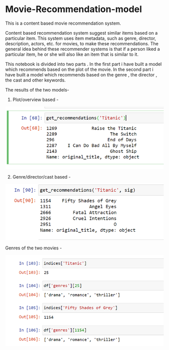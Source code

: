 # Movie-Recommendation-model

This is a content based movie recommendation system.

Content based recommendation system suggest similar items based on a particular item.
This system uses item metadata, such as genre, director, description, actors, etc. for movies, to make these recommendations. The general idea behind these recommender systems is that if a person liked a particular item, he or she will also like an item that is similar to it.

This notebook is divided into two parts . In the first part i have built a model which recommends based on the plot of the movie.
In the second part i have built a model which recommends based on the genre , the director , the cast and other keywords.

The results of the two models-
1. Plot/overview based - 





![Plot based](https://github.com/AnsumanMishra-git/Movie-Recommendation-model/blob/main/Images/PlotBased%20Result.png)
 
2. Genre/director/cast based - 





![Genre based](https://github.com/AnsumanMishra-git/Movie-Recommendation-model/blob/main/Images/GenreBased%20Result.png)


Genres of the two movies -

![Genre](https://github.com/AnsumanMishra-git/Movie-Recommendation-model/blob/main/Images/Genres.png)

